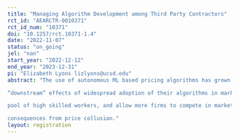 ```yaml
---
title: "Managing Algorithm Development among Third Party Contractors"
rct_id: "AEARCTR-0010371"
rct_id_num: "10371"
doi: "10.1257/rct.10371-1.4"
date: "2022-11-07"
status: "on_going"
jel: "nan"
start_year: "2022-12-12"
end_year: "2023-12-31"
pi: "Elizabeth Lyons lizlyons@ucsd.edu"
abstract: "The use of autonomous ML based pricing algorithms has grown in many markets in recent years. Recent research shows that such pricing algorithms can increase prices by softening competition and potentially engaging in collusive behavior. Additional research shows that the design of algorithms affects the extent to which they produce supra-competitive prices. These findings create substantial uncertainty for policymakers and for firm managers. It is unclear to what extent software designers actively consider competition or other
“downstream” effects of widespread adoption of their algorithms in markets when designing them. It is also unclear to what extent firms using algorithms can influence software developer decisions and designs. While outsourcing algorithm development can help firms access a larger
pool of high skilled workers, and allow more firms to compete in markets where algorithms are being used, this outsourcing may make it harder for firms to have influence over the ethics of the algorithms being developed. Thus, our paper seeks to study 1) how third party programmers develop pricing algorithms, 2) whether third party programmer training affects how they develop pricing algorithms, 3) whether employers can influence how third party programmers develop pricing algorithms by increasing programmer awareness of revenue maximization, and the
consequences from price collusion."
layout: registration
---
```


